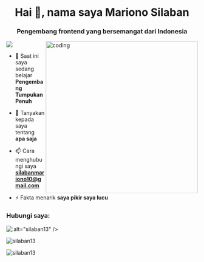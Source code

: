 <h1 align="center">Hai 👋, nama saya Mariono Silaban</h1>
<h3 align="center">Pengembang frontend yang bersemangat dari Indonesia</h3>

<img align="right" alt="coding" width="400" src="https://i.gifer.com/LojR.gif">

<p align="left"> <img src="https://komarev.com/ghpvc/?username=silaban13&label=Profile%20views&color=0e75b6&style=flat" /> </p>

- 🌱 Saat ini saya sedang belajar **Pengembang Tumpukan Penuh**

- 💬 Tanyakan kepada saya tentang **apa saja**

- 📫 Cara menghubungi saya **silabanmariono10@gmail.com**

- ⚡ Fakta menarik **saya pikir saya lucu**

<h3 align="left">Hubungi saya:</h3>

<p><img align="left" src="https://github-readme-stats.vercel.app/api/top-langs?username=silaban13&show_icons=true&locale=en&layout=compact"

alt="silaban13" /></p> <p> <img align="center" src="https://github-readme-stats.vercel.app/api?username=silaban13&show_icons=true&locale=en" alt="silaban13" /></p>

<p><img align="center" src="https://github-readme-streak-stats.herokuapp.com/?user=silaban13&" alt="silaban13" /></p>

